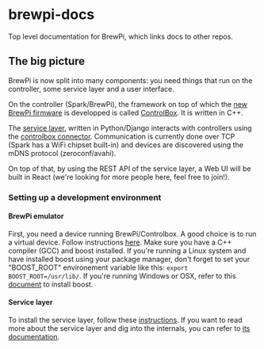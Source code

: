 # brewpi-docs

Top level documentation for BrewPi, which links docs to other repos.

## The big picture

BrewPi is now split into many components: you need things that run on the controller, some service layer and a user interface.

On the controller (Spark/BrewPi), the framework on top of which the [new BrewPi firmware](https://github.com/BrewPi/firmware/tree/feature/controlbox) is developped is called [ControlBox](https://github.com/m-mcgowan/controlbox-cpp). It is written in C++.

The [service layer](https://github.com/glibersat/brewpiweb/tree/develop), written in Python/Django interacts with controllers using the [controlbox connector](https://github.com/m-mcgowan/controlbox-connect-py/tree/develop). Communication is currently done over TCP (Spark has a WiFi chipset built-in) and devices are discovered using the mDNS protocol (zeroconf/avahi).

On top of that, by using the REST API of the service layer, a Web UI will be built in React (we're looking for more people here, feel free to join!).

### Setting up a development environment

#### BrewPi emulator

First, you need a device running BrewPi/Controlbox. A good choice is to run a virtual device. Follow instructions [here](https://github.com/BrewPi/firmware/tree/feature/controlbox/app/cbox#building-brewpi-as-a-cross-compiled-app). Make sure you have a C++ compiler (GCC) and boost installed. If you're running a Linux system and have installed boost using your package manager, don't forget to set your "BOOST_ROOT" environement variable like this: `export BOOST_ROOT=/usr/lib/`. If you're running Windows or OSX, refer to this [document](https://github.com/BrewPi/firmware/blob/feature/controlbox/platform/spark/firmware/hal/src/gcc/readme.md) to install boost.

#### Service layer

To install the service layer, follow these [instructions](https://github.com/glibersat/brewpiweb/#install). If you want to read more about the service layer and dig into the internals, you can refer to [its documentation](http://brewpi-service.readthedocs.io/en/feature-controllers/).
